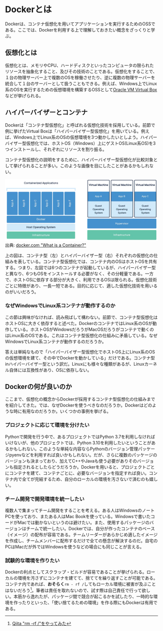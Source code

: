 # Dockerとは

Dockerは、コンテナ仮想化を用いてアプリケーションを実行するためのOSSである。ここでは、Dockerを利用する上で理解しておきたい概念をざっくりと学ぶ。


## 仮想化とは

仮想化とは、メモリやCPU、ハードディスクといったコンピュータの限られたリソースを抽象化すること、及びその技術のことである。仮想化をすることで、１台の物理サーバー上で複数のOSを稼働させたり、逆に複数の物理サーバーを統合して１台のサーバーとして扱うこともできる。例えば、Windows上でLinux系のOSを実行するための仮想環境を構築するOSSとして[Oracle VM Virtual Box](https://www.virtualbox.org/)などが挙げられる。

## ハイパーバイザーとコンテナ
Dockerは「コンテナ型仮想化」と呼ばれる仮想化技術を採用している。前節で例に挙げたVirtual Boxは「ハイパーバイザー型仮想化」を用いている。例えば、Windows上でLinux系のOSの仮想環境を3つ動かしたいとしよう。ハイパーバイザー型仮想化では、ホストOS（Windows）上にゲストOS(Linux系OS)を3つインストールし、それぞれにリソースを割り振る。

コンテナ型仮想化の説明をするために、ハイパーバイザー型仮想化が比較対象として挙げられることが多い。このような画像を目にしたことがあるかもしれない。

![wid_1](img/wid1.webp)
出典: [docker.com "What is a Container?"](https://www.docker.com/resources/what-container/)

上の図は、コンテナ型（左）とハイパーバイザー型（右）それぞれの仮想化の仕組みを表している。コンテナ型仮想化では、コンテナ内のOSはホストOSを共有する。つまり、左図では6つのコンテナが起動しているが、ハイパーバイザー型と異なり、6つもOSをインストールする必要がなく、その分軽量である。一方で、ホストOSに依存する部分が大きく、利用できるOSは限られる。仮想化技術ごとに特徴があり、一長一短である。目的に応じて、適した仮想化技術を用いるのがいいだろう。


### なぜWindowsでLinux系コンテナが動作するのか
この節は興味がなければ、読み飛ばして構わない。前節で、コンテナ型仮想化はホストOSに大きく依存すると述べた。DockerのコンテナではLinux系のOSが動作している。ホストOSがWindowsだろうがMacOSだろうがコンテナで動くのはLinux系のOSである。これはコンテナ型仮想化の仕組みに矛盾している。なぜWindowsでLinux系コンテナが動作するのだろうか。

答えは単純なもので「ハイパーバイザー型仮想化でホストOS上にLinux系のOSの仮想環境を建て、その中でDockerを動かしている」だけである。コンテナ型inハイパーバイザー型という訳だ。Linuxにも様々な種類があるが、Linuxカーネル自体には互換性があり、OSに依存しない。


## Dockerの何が良いのか
ここまで、仮想化の概念からDockerが採用するコンテナ型仮想化の仕組みまでを紹介してきた。では、なぜDockerを使うべきなのだろうか。Dockerはどのような時に有用なのだろうか。いくつかの事例を挙げる。

### プロジェクトに応じて環境を分けたい
Pythonで開発を行う中で、あるプロジェクトではPython 3.7を利用しなければいけないが、他のプロジェクトでは、Python 3.10を利用したいということがあるかもしれない。このような単純な内容ならPythonのバージョン管理パッケージpyenvなどを利用すれば良いかもしれない。だが、さらに複数のパッケージのバージョンも決まっており、加えてC++やJavaも使う必要がありそのバージョンも指定されるとしたらどうだろうか。Dockerを用いると、プロジェクトごとにコンテナを建て、コンテナごとに、必要なバージョンを指定すれば良い。コンテナ内で全てが完結するため、自分のローカルの環境を汚さないで済むのも嬉しい。

### チーム開発で開発環境を統一したい
複数人で集まってチーム開発をすることを考える。ある人はWindowsのノートPCを使っており、またある人はMac Bookを使っている。Windowsで書いたコードがMacでは動かないというのは避けたい。また、使用するパッケージのバージョンはチームで統一したい。Dockerでは、自分が作ったコンテナのベース（イメージ）の配布が容易である。チームリーダーがあらかじめ適したイメージを作成し、チームメンバーに配布するだけで全ての懸念が解決するのだ。自宅のPCはMacだが外ではWindowsを使うなどの場合にも同じことが言える。

### 試験的な環境を作りたい
Dockerの利点としてスクラップ・ビルドが容易であることが挙げられる。ローカルの環境を汚さずにコンテナを建てて、捨ててを繰り返すことが可能である。コンテナ内であれば、**おそらく**`rm - rf /`してもローカル環境に被害が及ぶことはないだろう[^dash]。筆者は責任を取れないので、試す際は自己責任で行って欲しい。本筋から逸れたが、パッケージ間で競合が起こるかを試したり、一時的な環境を作ったりといった、「使い捨てるための環境」を作る際にもDockerは有用である。

[^dash]: [Qiita "rm -rf /"をやってみた](https://qiita.com/iLP_isse/items/95b149c607f5f06183af)